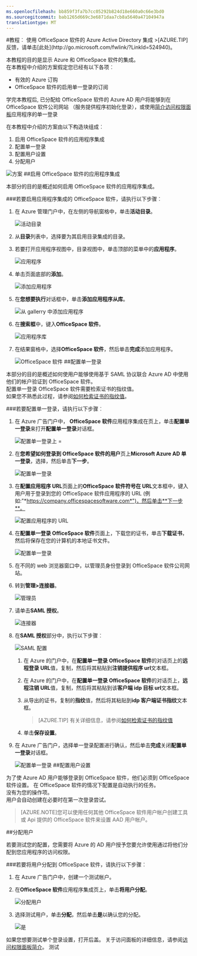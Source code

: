 ```yaml
---
ms.openlocfilehash: bb859f3fa7b7cc05292b824d18e660a0c66e3bd0
ms.sourcegitcommit: bab1265d669c3e6871daa7cb8a5640a47104947a
translationtype: MT
---
```

<properties pageTitle="教程︰ 使用 OfficeSpace 软件的 Azure Active Directory 集成 |Microsoft Azure" description="了解如何使用 OfficeSpace 软件 Azure Active Directory 以启用单一登录、 自动化资源调配，和更多。" services="active-directory" authors="MarkusVi"  documentationCenter="na" manager="stevenpo"/>
<tags ms.service="active-directory" ms.devlang="na" ms.topic="article" ms.tgt_pltfrm="na" ms.workload="identity" ms.date="08/01/2015" ms.author="markvi" />
#教程︰ 使用 OfficeSpace 软件的 Azure Active Directory 集成
>[AZURE.TIP]反馈，请单击[此处](http://go.microsoft.com/fwlink/?LinkId=524940)。
  
本教程的目的是显示 Azure 和 OfficeSpace 软件的集成。  
在本教程中介绍的方案假定您已经有以下各项︰

-   有效的 Azure 订购
-   OfficeSpace 软件的启用单一登录的订阅
  
学完本教程后, 已分配给 OfficeSpace 软件的 Azure AD 用户将能够到在 OfficeSpace 软件公司网站 （服务提供程序初始化登录），或使用[简介访问权限面板](https://msdn.microsoft.com/library/dn308586)应用程序的单一登录
  
在本教程中介绍的方案由以下构造块组成︰

1.  启用 OfficeSpace 软件的应用程序集成
2.  配置单一登录
3.  配置用户设置
4.  分配用户

![方案](./media/active-directory-saas-officespace-software-tutorial/IC777764.png "Scenario")
##启用 OfficeSpace 软件的应用程序集成
  
本部分的目的是概述如何启用 OfficeSpace 软件的应用程序集成。

###若要启用应用程序集成的 OfficeSpace 软件，请执行以下步骤︰

1.  在 Azure 管理门户中，在左侧的导航窗格中，单击**活动目录**。

    ![活动目录](./media/active-directory-saas-officespace-software-tutorial/IC700993.png "Active Directory")

2.  从**目录**列表中，选择要为其启用目录集成的目录。

3.  若要打开应用程序视图中，目录视图中，单击顶部的菜单中的**应用程序**。

    ![应用程序](./media/active-directory-saas-officespace-software-tutorial/IC700994.png "Applications")

4.  单击页面底部的**添加**。

    ![添加应用程序](./media/active-directory-saas-officespace-software-tutorial/IC749321.png "Add application")

5.  在**您想要执行**对话框中，单击**添加应用程序从库**。

    ![从 gallerry 中添加应用程序](./media/active-directory-saas-officespace-software-tutorial/IC749322.png "Add an application from gallerry")

6.  在**搜索框**中，键入**OfficeSpace 软件**。

    ![应用程序库](./media/active-directory-saas-officespace-software-tutorial/IC777765.png "Application gallery")

7.  在结果窗格中，选择**OfficeSpace 软件**，然后单击**完成**添加应用程序。

    ![OfficeSpace 软件](./media/active-directory-saas-officespace-software-tutorial/IC781007.png "OfficeSpace Software")
##配置单一登录
  
本部分的目的是概述如何使用户能够使用基于 SAML 协议联合 Azure AD 中使用他们的帐户验证到 OfficeSpace 软件。  
配置单一登录 OfficeSpace 软件需要检索证书的指纹值。  
如果您不熟悉此过程，请参阅[如何检索证书的指纹值](http://youtu.be/YKQF266SAxI)。

###若要配置单一登录，请执行以下步骤︰

1.  在 Azure 广告门户中， **OfficeSpace 软件**应用程序集成在页上，单击**配置单一登录**来打开**配置单一登录**对话框。

    ![配置单一登录上 =](./media/active-directory-saas-officespace-software-tutorial/IC777766.png "Configure single sign=on")

2.  在**您希望如何登录到 OfficeSpace 软件的用户**页上**Microsoft Azure AD 单一登录**，选择，然后单击**下一步**。

    ![配置单一登录](./media/active-directory-saas-officespace-software-tutorial/IC777767.png "Configure single sign-on")

3.  在**配置应用程序 URL**页面上的**OfficeSpace 软件符号在 URL**文本框中，键入用户用于登录到您的 OfficeSpace 软件应用程序的 URL (例如:"*https://company.officespacesoftware.com*")，然后单击**下一步**。

    ![配置应用程序的 URL](./media/active-directory-saas-officespace-software-tutorial/IC775556.png "Configure App URL")

4.  在**配置单一登录 OfficeSpace 软件**页面上，下载您的证书，单击**下载证书**，然后将保存在您的计算机的本地证书文件。

    ![配置单一登录](./media/active-directory-saas-officespace-software-tutorial/IC793769.png "Configure single sign-on")

5.  在不同的 web 浏览器窗口中，以管理员身份登录到 OfficeSpace 软件公司网站。

6.  转到**管理\>连接器**。

    ![管理员](./media/active-directory-saas-officespace-software-tutorial/IC777769.png "Admin")

7.  请单击**SAML 授权**。

    ![连接器](./media/active-directory-saas-officespace-software-tutorial/IC777770.png "Connectors")

8.  在**SAML 授权**部分中，执行以下步骤︰

    ![SAML 配置](./media/active-directory-saas-officespace-software-tutorial/IC777771.png "SAML configuration")

    1.  在 Azure 的门户中，在**配置单一登录 OfficeSpace 软件**的对话页上的**远程登录 URL**值，复制，然后将其粘贴到**注销提供程序 url**文本框。
    2.  在 Azure 的门户中，在**配置单一登录 OfficeSpace 软件**的对话页上，**远程注销 URL**值，复制，然后将其粘贴到该**客户端 idp 目标 url**文本框。
    3.  从导出的证书，复制的**指纹**值，然后将其粘贴到**idp 客户端证书指纹**文本框。  

        >[AZURE.TIP]
        有关详细信息，请参阅[如何检索证书的指纹值](http://youtu.be/YKQF266SAxI)

    4.  单击**保存设置**。

9.  在 Azure 广告门户，选择单一登录配置进行确认，然后单击**完成**关闭**配置单一登录**对话框。

    ![配置单一登录](./media/active-directory-saas-officespace-software-tutorial/IC777772.png "Configure single sign-on")
##配置用户设置
  
为了使 Azure AD 用户能够登录到 OfficeSpace 软件，他们必须到 OfficeSpace 软件设置。 在 OfficeSpace 软件的情况下配置是自动执行的任务。  
没有为您的操作项。  
用户会自动创建在必要时在第一次登录尝试。

>[AZURE.NOTE]您可以使用任何其他 OfficeSpace 软件用户帐户创建工具或 Api 提供的 OfficeSpace 软件来设置 AAD 用户帐户。

##分配用户
  
若要测试您的配置，您需要将 Azure 的 AD 用户授予您要允许使用通过将他们分配到您应用程序的访问权限。

###若要将用户分配到 OfficeSpace 软件，请执行以下步骤︰

1.  在 Azure 广告门户中，创建一个测试帐户。

2.  在**OfficeSpace 软件**应用程序集成页上，单击**将用户分配**。

    ![分配用户](./media/active-directory-saas-officespace-software-tutorial/IC777773.png "Assign users")

3.  选择测试用户，单击**分配**，然后单击**是**以确认您的分配。

    ![是](./media/active-directory-saas-officespace-software-tutorial/IC767830.png "Yes")
  
如果您想要测试单个登录设置，打开后盖。 关于访问面板的详细信息，请参阅[访问权限面板简介](https://msdn.microsoft.com/library/dn308586)。
测试
